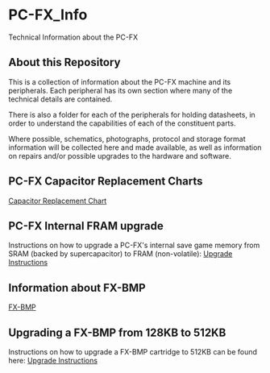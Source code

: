 # PC-FX_Info
Technical Information about the PC-FX


## About this Repository

This is a collection of information about the PC-FX machine and its peripherals.
Each peripheral has its own section where many of the technical details are contained.

There is also a folder for each of the peripherals for holding datasheets, in order to
understand the capabilities of each of the constituent parts.

Where possible, schematics, photographs, protocol and storage format information will be
collected here and made available, as well as information on repairs and/or possible upgrades
to the hardware and software.


## PC-FX Capacitor Replacement Charts

[Capacitor Replacement Chart](FX_Capacitor_chart.md)


## PC-FX Internal FRAM upgrade

Instructions on how to upgrade a PC-FX's internal save game memory from
SRAM (backed by supercapacitor) to FRAM (non-volatile):
[Upgrade Instructions](Internal_FRAM_Upgrade.md)


## Information about FX-BMP

[FX-BMP](FX-BMP/README.md)


## Upgrading a FX-BMP from 128KB to 512KB

Instructions on how to upgrade a  FX-BMP cartridge to 512KB can be found here:
[Upgrade Instructions](FX-BMP_Upgrade.md)

